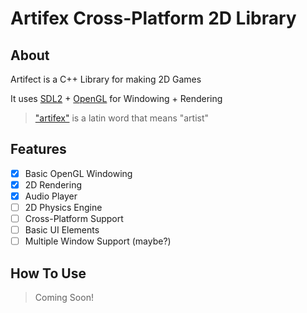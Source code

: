 # Artifex Cross-Platform 2D Library

## About
Artifect is a C++ Library for making 2D Games

It uses [SDL2](www.libsdl.org) + [OpenGL](www.opengl.org) for Windowing + Rendering

> ["artifex"](https://translate.google.com/?sl=la&tl=en&text=artifex&op=translate) is a latin word that means "artist"

## Features
- [x] Basic OpenGL Windowing
- [x] 2D Rendering
- [x] Audio Player
- [ ] 2D Physics Engine
- [ ] Cross-Platform Support
- [ ] Basic UI Elements
- [ ] Multiple Window Support (maybe?)

## How To Use

> Coming Soon!
